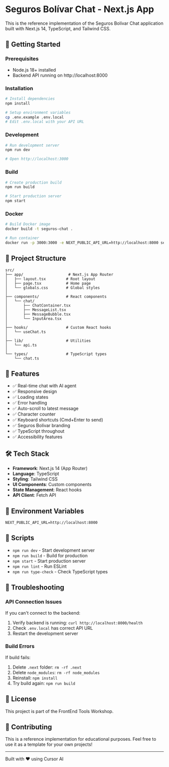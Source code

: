 # Seguros Bolívar Chat - Next.js App

This is the reference implementation of the Seguros Bolívar Chat application built with Next.js 14, TypeScript, and Tailwind CSS.

## 🚀 Getting Started

### Prerequisites

- Node.js 18+ installed
- Backend API running on http://localhost:8000

### Installation

```bash
# Install dependencies
npm install

# Setup environment variables
cp .env.example .env.local
# Edit .env.local with your API URL
```

### Development

```bash
# Run development server
npm run dev

# Open http://localhost:3000
```

### Build

```bash
# Create production build
npm run build

# Start production server
npm start
```

### Docker

```bash
# Build Docker image
docker build -t seguros-chat .

# Run container
docker run -p 3000:3000 -e NEXT_PUBLIC_API_URL=http://localhost:8000 seguros-chat
```

## 📁 Project Structure

```
src/
├── app/                    # Next.js App Router
│   ├── layout.tsx         # Root layout
│   ├── page.tsx           # Home page
│   └── globals.css        # Global styles
│
├── components/            # React components
│   └── chat/
│       ├── ChatContainer.tsx
│       ├── MessageList.tsx
│       ├── MessageBubble.tsx
│       └── InputArea.tsx
│
├── hooks/                 # Custom React hooks
│   └── useChat.ts
│
├── lib/                   # Utilities
│   └── api.ts
│
└── types/                 # TypeScript types
    └── chat.ts
```

## 🎨 Features

- ✅ Real-time chat with AI agent
- ✅ Responsive design
- ✅ Loading states
- ✅ Error handling
- ✅ Auto-scroll to latest message
- ✅ Character counter
- ✅ Keyboard shortcuts (Cmd+Enter to send)
- ✅ Seguros Bolívar branding
- ✅ TypeScript throughout
- ✅ Accessibility features

## 🛠️ Tech Stack

- **Framework**: Next.js 14 (App Router)
- **Language**: TypeScript
- **Styling**: Tailwind CSS
- **UI Components**: Custom components
- **State Management**: React hooks
- **API Client**: Fetch API

## 🎯 Environment Variables

```env
NEXT_PUBLIC_API_URL=http://localhost:8000
```

## 📝 Scripts

- `npm run dev` - Start development server
- `npm run build` - Build for production
- `npm start` - Start production server
- `npm run lint` - Run ESLint
- `npm run type-check` - Check TypeScript types

## 🐛 Troubleshooting

### API Connection Issues

If you can't connect to the backend:

1. Verify backend is running: `curl http://localhost:8000/health`
2. Check `.env.local` has correct API URL
3. Restart the development server

### Build Errors

If build fails:

1. Delete `.next` folder: `rm -rf .next`
2. Delete `node_modules`: `rm -rf node_modules`
3. Reinstall: `npm install`
4. Try build again: `npm run build`

## 📄 License

This project is part of the FrontEnd Tools Workshop.

## 🤝 Contributing

This is a reference implementation for educational purposes. Feel free to use it as a template for your own projects!

---

Built with ❤️ using Cursor AI

